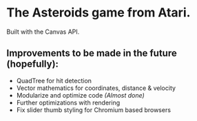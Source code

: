# The Asteroids game from Atari.
Built with the Canvas API.
## Improvements to be made in the future (hopefully):
<ul>
  <li>QuadTree for hit detection</li>
  <li>Vector mathematics for coordinates, distance & velocity</li>
  <li>Modularize and optimize code <i>(Almost done)</i></li>
  <li>Further optimizations with rendering</li>
  <li>Fix slider thumb styling for Chromium based browsers</li>
</ul>
